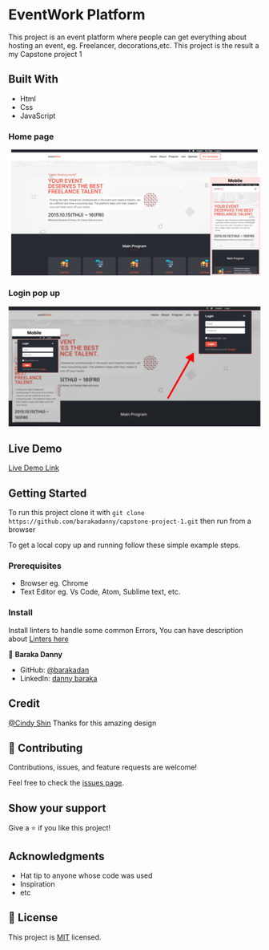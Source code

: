 # EventWork Platform

This project is an event platform where people can get everything about hosting an event, eg. Freelancer, decorations,etc. This project is the result a my Capstone project 1

## Built With

- Html
- Css
- JavaScript

### Home page

![screenshot](img/Readme.png)

### Login pop up

![Popup screenshot](img/Popup.png)

## Live Demo

[Live Demo Link](https://barakadanny.github.io/capstone-project-1/)

## Getting Started

To run this project clone it with `git clone https://github.com/barakadanny/capstone-project-1.git`
then run from a browser

To get a local copy up and running follow these simple example steps.

### Prerequisites

- Browser eg. Chrome
- Text Editor eg. Vs Code, Atom, Sublime text, etc.

### Install

Install linters to handle some common Errors, You can have description about [Linters here](https://github.com/microverseinc/linters-config)

👤 **Baraka Danny**

- GitHub: [@barakadan](https://github.com/barakadanny)
- LinkedIn: [danny baraka](https://www.linkedin.com/in/danny-baraka-589156169/)

## Credit

[@Cindy Shin](https://www.behance.net/adagio07) Thanks for this amazing design

## 🤝 Contributing

Contributions, issues, and feature requests are welcome!

Feel free to check the [issues page](https://github.com/barakadanny/capstone-project-1/issues).

## Show your support

Give a ⭐️ if you like this project!

## Acknowledgments

- Hat tip to anyone whose code was used
- Inspiration
- etc

## 📝 License

This project is [MIT](./MIT.md) licensed.
